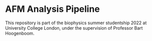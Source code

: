 # AFM Analysis Pipeline
This repository is part of the biophysics summer studentship 2022 at University College London, under the supervision of Professor Bart Hoogenboom.
